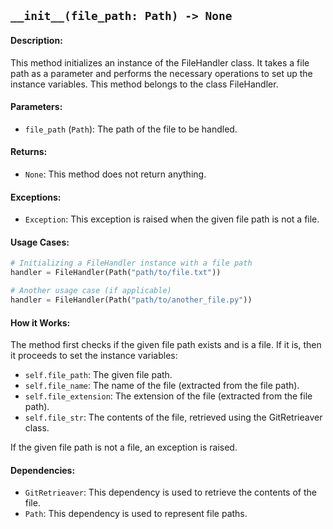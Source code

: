 ## `__init__(file_path: Path) -> None`

#### Description:
This method initializes an instance of the FileHandler class. It takes a file path as a parameter and performs the necessary operations to set up the instance variables. This method belongs to the class FileHandler.

#### Parameters:
- `file_path` (`Path`): The path of the file to be handled.

#### Returns:
- `None`: This method does not return anything.

#### Exceptions:
- `Exception`: This exception is raised when the given file path is not a file.

#### Usage Cases:

```python
# Initializing a FileHandler instance with a file path
handler = FileHandler(Path("path/to/file.txt"))

# Another usage case (if applicable)
handler = FileHandler(Path("path/to/another_file.py"))
```

#### How it Works:

The method first checks if the given file path exists and is a file. If it is, then it proceeds to set the instance variables:
- `self.file_path`: The given file path.
- `self.file_name`: The name of the file (extracted from the file path).
- `self.file_extension`: The extension of the file (extracted from the file path).
- `self.file_str`: The contents of the file, retrieved using the GitRetrieaver class.

If the given file path is not a file, an exception is raised.

#### Dependencies:
- `GitRetrieaver`: This dependency is used to retrieve the contents of the file.
- `Path`: This dependency is used to represent file paths.